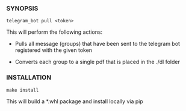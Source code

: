 ### SYNOPSIS


    telegram_bot pull <token>

This will perform the following actions:

* Pulls all message (groups) that have been sent to the telegram bot registered with the given token

* Converts each group to a single pdf that is placed in the ./dl folder

### INSTALLATION

    make install

This will build a *.whl package and install locally via pip

